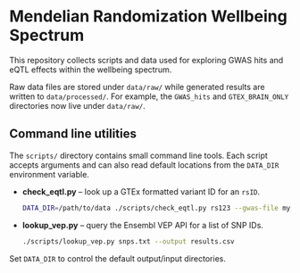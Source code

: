 # Mendelian Randomization Wellbeing Spectrum

This repository collects scripts and data used for exploring GWAS hits and eQTL effects within the wellbeing spectrum.

Raw data files are stored under `data/raw/` while generated results are written
to `data/processed/`. For example, the `GWAS_hits` and `GTEX_BRAIN_ONLY`
directories now live under `data/raw/`.

## Command line utilities

The `scripts/` directory contains small command line tools. Each script accepts arguments and can also read default locations from the `DATA_DIR` environment variable.

- **check_eqtl.py** – look up a GTEx formatted variant ID for an `rsID`.

  ```bash
  DATA_DIR=/path/to/data ./scripts/check_eqtl.py rs123 --gwas-file my_gwas.csv
  ```

- **lookup_vep.py** – query the Ensembl VEP API for a list of SNP IDs.

  ```bash
  ./scripts/lookup_vep.py snps.txt --output results.csv
  ```

Set `DATA_DIR` to control the default output/input directories.
